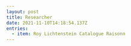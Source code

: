```yaml
---
layout: post
title: Researcher
date: 2021-11-10T14:18:54.137Z
entries:
  - item: R﻿oy Lichtenstein Catalogue Raisonn
---
```

